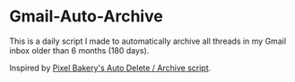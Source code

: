 # Gmail-Auto-Archive

This is a daily script I made to automatically archive all threads in my Gmail inbox older than 6 months (180 days).

Inspired by [Pixel Bakery's Auto Delete / Archive script](https://pixelbakery.com/recipes/gmail-automatically-delete-or-archive-emails).
